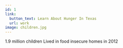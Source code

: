```yaml
---
id: 1
link:
  button_text: Learn About Hunger In Texas
  url: work
image: children.jpg
---
```


1.9 million children Lived in food insecure homes in 2012
